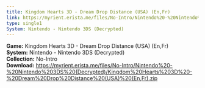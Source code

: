 ```yaml
---
title: Kingdom Hearts 3D - Dream Drop Distance (USA) (En,Fr)
link: https://myrient.erista.me/files/No-Intro/Nintendo%20-%20Nintendo%203DS%20(Decrypted)/Kingdom%20Hearts%203D%20-%20Dream%20Drop%20Distance%20(USA)%20(En,Fr).zip
type: single1
System: Nintendo - Nintendo 3DS (Decrypted)
---
```

<b>Game:</b> Kingdom Hearts 3D - Dream Drop Distance (USA) (En,Fr)<br>
<b>System:</b> Nintendo - Nintendo 3DS (Decrypted)<br>
<b>Collection:</b> No-Intro<br>
<b>Download:</b> https://myrient.erista.me/files/No-Intro/Nintendo%20-%20Nintendo%203DS%20(Decrypted)/Kingdom%20Hearts%203D%20-%20Dream%20Drop%20Distance%20(USA)%20(En,Fr).zip